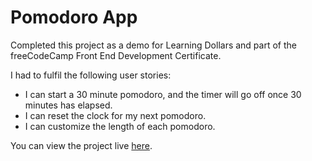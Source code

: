 # Pomodoro App

Completed this project as a demo for Learning Dollars and part of the freeCodeCamp Front End Development Certificate. 

I had to fulfil the following user stories:

* I can start a 30 minute pomodoro, and the timer will go off once 30 minutes has elapsed.
* I can reset the clock for my next pomodoro.
* I can customize the length of each pomodoro.

You can view the project live [here](https://codepen.io/cynthiaLixinLee/pen/xWzdRK).

 
